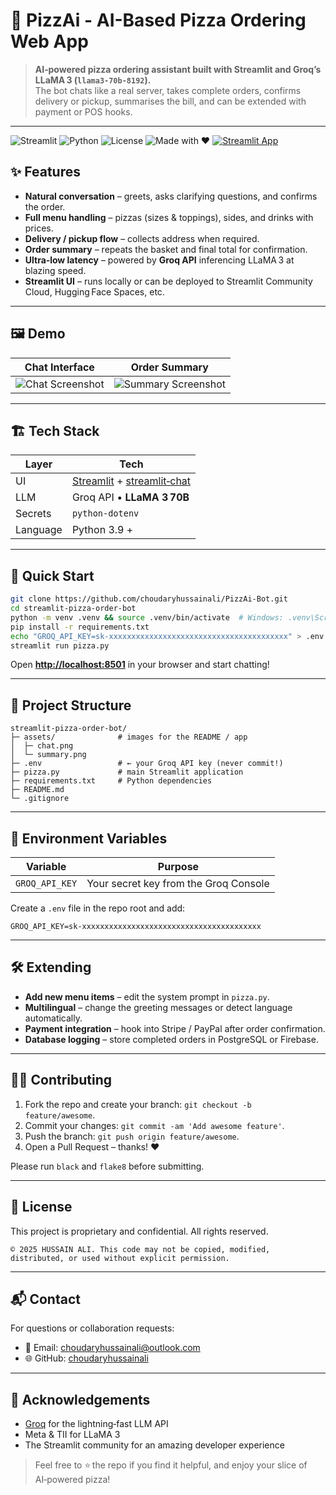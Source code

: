 # 🍕 PizzAi - AI-Based Pizza Ordering Web App



> **AI‑powered pizza ordering assistant built with Streamlit and Groq’s LLaMA 3 (`llama3‑70b‑8192`).**  
> The bot chats like a real server, takes complete orders, confirms delivery or pickup, summarises the bill, and can be extended with payment or POS hooks.

---

![Streamlit](https://img.shields.io/badge/Built%20with-Streamlit-f06) ![Python](https://img.shields.io/badge/Built%20with-Pyhton-yellow) ![License](https://img.shields.io/badge/License-MIT-green) ![Made with ❤](https://img.shields.io/badge/Made%20with-%E2%9D%A4-red) [![Streamlit App](https://static.streamlit.io/badges/streamlit_badge_black_white.svg)](https://pizza-ai.streamlit.app)


## ✨ Features
- **Natural conversation** – greets, asks clarifying questions, and confirms the order.
- **Full menu handling** – pizzas (sizes & toppings), sides, and drinks with prices.
- **Delivery / pickup flow** – collects address when required.
- **Order summary** – repeats the basket and final total for confirmation.
- **Ultra‑low latency** – powered by **Groq API** inferencing LLaMA 3 at blazing speed.
- **Streamlit UI** – runs locally or can be deployed to Streamlit Community Cloud, Hugging Face Spaces, etc.

---

## 🖼️ Demo

| Chat Interface | Order Summary |
| -------------- | ------------- |
| ![Chat Screenshot](https://github.com/user-attachments/assets/8a48e6cd-b57f-4b16-9044-e48c6c4263ba) | ![Summary Screenshot](https://github.com/user-attachments/assets/af7e40d2-226d-4f5e-b287-bfbb0db5fb41) |


---

## 🏗️ Tech Stack
| Layer | Tech |
|-------|------|
| UI | [Streamlit](https://streamlit.io) + [streamlit‑chat](https://pypi.org/project/streamlit-chat/) |
| LLM | Groq API • **LLaMA 3 70B** |
| Secrets | `python‑dotenv` |
| Language | Python 3.9 + |

---

## 🚀 Quick Start

```bash
git clone https://github.com/choudaryhussainali/PizzAi-Bot.git
cd streamlit-pizza-order-bot
python -m venv .venv && source .venv/bin/activate  # Windows: .venv\Scripts\activate
pip install -r requirements.txt
echo "GROQ_API_KEY=sk-xxxxxxxxxxxxxxxxxxxxxxxxxxxxxxxxxxxxxxxx" > .env
streamlit run pizza.py
````

Open **[http://localhost:8501](http://localhost:8501)** in your browser and start chatting!

---

## 📂 Project Structure

```
streamlit-pizza-order-bot/
├─ assets/              # images for the README / app
│  ├─ chat.png
│  └─ summary.png
├─ .env                 # ← your Groq API key (never commit!)
├─ pizza.py             # main Streamlit application
├─ requirements.txt     # Python dependencies
├─ README.md
└─ .gitignore
```

---

## 🔐 Environment Variables

| Variable       | Purpose                               |
| -------------- | ------------------------------------- |
| `GROQ_API_KEY` | Your secret key from the Groq Console |

Create a `.env` file in the repo root and add:

```dotenv
GROQ_API_KEY=sk-xxxxxxxxxxxxxxxxxxxxxxxxxxxxxxxxxxxxxxxx
```

---

## 🛠️ Extending

* **Add new menu items** – edit the system prompt in `pizza.py`.
* **Multilingual** – change the greeting messages or detect language automatically.
* **Payment integration** – hook into Stripe / PayPal after order confirmation.
* **Database logging** – store completed orders in PostgreSQL or Firebase.

---

## 👩‍💻 Contributing

1. Fork the repo and create your branch: `git checkout -b feature/awesome`.
2. Commit your changes: `git commit -am 'Add awesome feature'`.
3. Push the branch: `git push origin feature/awesome`.
4. Open a Pull Request – thanks! ❤️

Please run `black` and `flake8` before submitting.

---

## 📄 License

This project is proprietary and confidential. All rights reserved.

```
© 2025 HUSSAIN ALI. This code may not be copied, modified, distributed, or used without explicit permission.
```

---

## 📬 Contact

For questions or collaboration requests:

* 📧 Email: [choudaryhussainali@outlook.com](mailto:choudaryhussainali@outlook.com)
* 🌐 GitHub: [choudaryhussainali](https://github.com/choudaryhussainali)


---

## 🙌 Acknowledgements

* [Groq](https://groq.com) for the lightning‑fast LLM API
* Meta & TII for LLaMA 3
* The Streamlit community for an amazing developer experience

> Feel free to ⭐ the repo if you find it helpful, and enjoy your slice of AI‑powered pizza!

